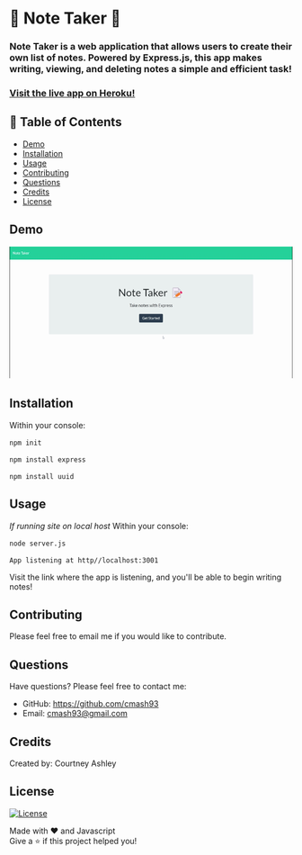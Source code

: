 # 📝 Note Taker 📝       

### Note Taker is a web application that allows users to create their own list of notes. Powered by Express.js, this app makes writing, viewing, and deleting notes a simple and efficient task! 

### [Visit the live app on Heroku!](https://shrouded-savannah-31758.herokuapp.com/)

## 📄 Table of Contents    

- [Demo](#demo)
- [Installation](#installation)
- [Usage](#usage)    
- [Contributing](#contributing)
- [Questions](#questions)
- [Credits](#credits)
- [License](#license)

## Demo    
![](https://github.com/cmash93/Note-Taker/blob/master/images/gif.gif)    


## Installation 

Within your console:    
```
npm init
```    
```
npm install express
```    
```
npm install uuid
```    

## Usage
*If running site on local host*
Within your console:    
```
node server.js
```   
```
App listening at http//localhost:3001
```   
Visit the link where the app is listening, and you'll be able to begin writing notes!    

## Contributing
Please feel free to email me if you would like to contribute.   
 
## Questions
Have questions? Please feel free to contact me:    
* GitHub: https://github.com/cmash93    
* Email: cmash93@gmail.com    

## Credits    
Created by: Courtney Ashley 
    
## License
[![License](https://img.shields.io/badge/license-MIT-red.svg)]()    

Made with ❤️ and Javascript    
Give a ⭐ if this project helped you!
  